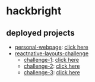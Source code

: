 # hackbright

## deployed projects
-   [personal-webpage](https://github.com/jhbatshipt/hackbright/personal-webpage): [click here](https://ubiquitous-mooncake-0ba80c.netlify.app)
-   [reactnative-layouts-challenge](https://github.com/jhbatshipt/hackbright/reactnative-layouts-challenge)
    -   [challenge-1](https://github.com/jhbatshipt/hackbright/reactnative-layouts-challenge/challenge-1): [click here](https://friendly-gaufre-a1a30b.netlify.app)
    -   [challenge-2](https://github.com/jhbatshipt/hackbright/reactnative-layouts-challenge/challenge-2): [click here](https://jade-bublanina-c2160d.netlify.app)
    -   [challenge-3](https://github.com/jhbatshipt/hackbright/reactnative-layouts-challenge/challenge-3): [click here](https://coruscating-dango-9e72e3.netlify.app/)